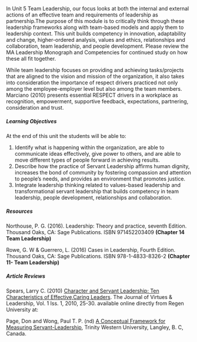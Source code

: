 In Unit 5 Team Leadership, our focus looks at both the internal and external actions of an effective team and requirements of leadership as partnership.The purpose of this module is to critically think through these leadership frameworks along with team-based models and apply them to leadership context. This unit builds competency in innovation, adaptability and change, higher-ordered analysis, values and ethics, relationships and collaboration, team leadership, and people development. Please review the MA Leadership Monograph and Competencies for continued study on how these all fit together.

While team leadership focuses on providing and achieving tasks/projects that are aligned to the vision and mission of the organization, it also takes into consideration the importance of respect drivers practiced not only among the employee-employer level but also among the team members. Marciano \(2010\) presents essential RESPECT drivers in a workplace as recognition, empowerment, supportive feedback, expectations, partnering, consideration and trust.

##### **Learning Objectives**

At the end of this unit the students will be able to:

1. Identify what is happening within the organization, are able to communicate ideas effectively, give power to others, and are able to move different types of people forward in achieving results.
2. Describe how the practice of Servant Leadership affirms human dignity, increases the bond of community by fostering compassion and attention to people’s needs, and provides an environment that promotes justice.
3. Integrate leadership thinking related to values-based leadership and transformational servant leadership that builds competency in team leadership, people development, relationships and collaboration. 

##### **Resources**

Northouse, P. G. \(2016\). Leadership: Theory and practice, seventh Edition. Thousand Oaks, CA: Sage Publications. ISBN 971452203409 **\(Chapter 14 Team Leadership\)**

Rowe, G. W & Guerrero, L. \(2016\) Cases in Leadership, Fourth Edition. Thousand Oaks, CA: Sage Publications. ISBN 978-1-4833-8326-2 **\(Chapter 11- Team Leadership\)**

##### **Article Reviews**

Spears, Larry C. \(2010\) [Character and Servant Leadership: Ten Characteristics of Effective,Caring Leaders](https://www.regent.edu/acad/global/publications/jvl/vol1_iss1/Spears_Final.pdf). The Journal of Virtues & Leadership, Vol. 1 Iss. 1, 2010, 25-30. available online directly from Regen University at:

Page, Don and Wong, Paul T. P. \(nd\) [A Conceptual Framework for Measuring Servant-Leadership](http://www.drpaulwong.com/wp-content/uploads/2013/09/Conceptual-Framework.pdf), Trinity Western University, Langley, B. C, Canada.

